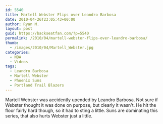 ```yaml
---
id: 5540
title: Martell Webster Flips over Leandro Barbosa
date: 2010-04-26T23:05:43+00:00
author: Ryan M.
layout: post
guid: https://backseatfan.com/?p=5540
permalink: /2010/04/martell-webster-flips-over-leandro-barbosa/
thumb:
  - /images/2010/04/Martell_Webster.jpg
categories:
  - NBA
  - Videos
tags:
  - Leandro Barbosa
  - Martell Webster
  - Phoenix Suns
  - Portland Trail Blazers
---
```


<div class="entry">
  <p>
  </p>

  <p>
    Martell Webster was accidently upended by Leandro Barbosa. Not sure if Webster thought it was done on purpose, but clearly it wasn't. He hit the floor fairly hard though, so it had to sting a little. Suns are dominating this series, that also hurts Webster just a little.
  </p>
</div>
